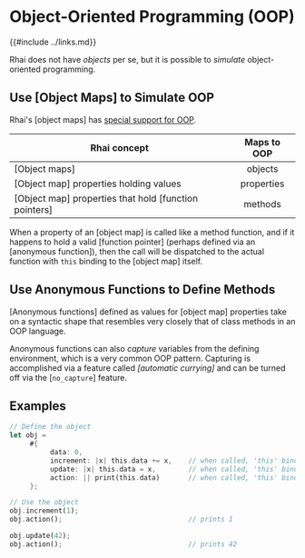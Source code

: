 Object-Oriented Programming (OOP)
================================

{{#include ../links.md}}

Rhai does not have _objects_ per se, but it is possible to _simulate_ object-oriented programming.


Use [Object Maps] to Simulate OOP
--------------------------------

Rhai's [object maps] has [special support for OOP]({{rootUrl}}/language/object-maps-oop.md).

| Rhai concept                                          | Maps to OOP |
| ----------------------------------------------------- | :---------: |
| [Object maps]                                         |   objects   |
| [Object map] properties holding values                | properties  |
| [Object map] properties that hold [function pointers] |   methods   |

When a property of an [object map] is called like a method function, and if it happens to hold
a valid [function pointer] (perhaps defined via an [anonymous function]), then the call will be
dispatched to the actual function with `this` binding to the [object map] itself.


Use Anonymous Functions to Define Methods
----------------------------------------

[Anonymous functions] defined as values for [object map] properties take on a syntactic shape
that resembles very closely that of class methods in an OOP language.

Anonymous functions can also _capture_ variables from the defining environment, which is a very
common OOP pattern.  Capturing is accomplished via a feature called _[automatic currying]_ and
can be turned off via the [`no_capture`] feature.


Examples
--------

```rust
// Define the object
let obj =
     #{
          data: 0,
          increment: |x| this.data += x,    // when called, 'this' binds to 'obj'
          update: |x| this.data = x,        // when called, 'this' binds to 'obj'
          action: || print(this.data)       // when called, 'this' binds to 'obj'
     };

// Use the object
obj.increment(1);
obj.action();                               // prints 1

obj.update(42);
obj.action();                               // prints 42
```
